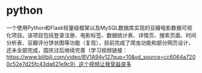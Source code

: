 # python

一个使用Python和Flask轻量级框架以及MySQL数据库实现的豆瓣电影数据可视化项目。该项目包括登录注册、电影标签、数据统计表、详情页、搜索页面、时间分析表、豆瓣评分饼状图等功能（复现），目前完成了爬虫功能和部分网页设计，还未全部完成，国庆过后继续完善（学习视频链接：https://www.bilibili.com/video/BV1A94y127qup=10&vd_source=cc6064a7200c52e7d25fc43da621e9c9）这个视频让我受益良多

